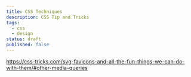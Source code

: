 ```yaml
---
title: CSS Techniques
description: CSS Tip and Tricks
tags:
  - css
  - design
status: draft
published: false
---
```


<DocHeader props={props}/>

https://css-tricks.com/svg-favicons-and-all-the-fun-things-we-can-do-with-them/#other-media-queries
